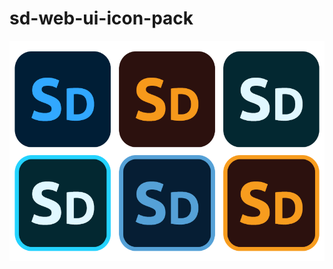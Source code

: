 # sd-web-ui-icon-pack

![](https://github.com/pflky/sd-web-ui-icon-pack/blob/main/assets/screenshot.png?raw=true)
